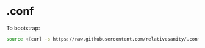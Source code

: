 # .conf

To bootstrap:

```sh
source <(curl -s https://raw.githubusercontent.com/relativesanity/.conf/master/bootstrap.sh)
```
